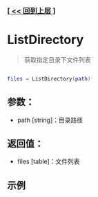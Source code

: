 ### [[ << 回到上层 ]](README.md)

# ListDirectory

> 获取指定目录下文件列表

```lua

files = ListDirectory(path)

```

## 参数：

+ path [string]：目录路径

## 返回值：

+ files [table]：文件列表

## 示例

```lua

```